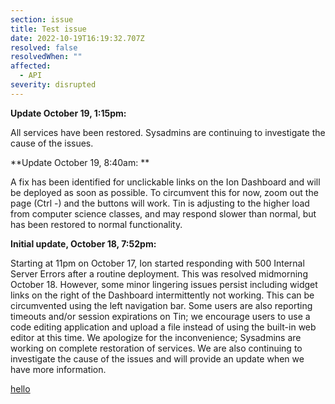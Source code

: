 ```yaml
---
section: issue
title: Test issue
date: 2022-10-19T16:19:32.707Z
resolved: false
resolvedWhen: ""
affected:
  - API
severity: disrupted
---
```

**Update October 19, 1:15pm:**

All services have been restored. Sysadmins are continuing to investigate the cause of the issues.

**Update October 19, 8:40am: **

A fix has been identified for unclickable links on the Ion Dashboard and will be deployed as soon as possible. To circumvent this for now, zoom out the page (Ctrl -) and the buttons will work. Tin is adjusting to the higher load from computer science classes, and may respond slower than normal, but has been restored to normal functionality.

**Initial update, October 18, 7:52pm:**

Starting at 11pm on October 17, Ion started responding with 500 Internal Server Errors after a routine deployment. This was resolved midmorning October 18. However, some minor lingering issues persist including widget links on the right of the Dashboard intermittently not working. This can be circumvented using the left navigation bar. Some users are also reporting timeouts and/or session expirations on Tin; we encourage users to use a code editing application and upload a file instead of using the built-in web editor at this time. We apologize for the inconvenience; Sysadmins are working on complete restoration of services. We are also continuing to investigate the cause of the issues and will provide an update when we have more information.

[﻿hello](https://google.com)
